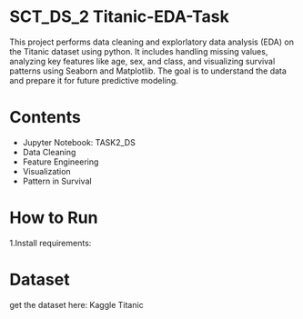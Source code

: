 # SCT_DS_2  Titanic-EDA-Task

This project performs data cleaning and explorlatory data analysis (EDA) on the Titanic dataset using python. It includes handling missing values, analyzing key features like age, sex, and class, and visualizing survival patterns using Seaborn and Matplotlib. The goal is to understand the data and prepare it for future predictive modeling.

# Contents
* Jupyter Notebook: TASK2_DS
* Data Cleaning
* Feature Engineering
* Visualization
* Pattern in Survival

# How to Run
1.Install requirements:

# Dataset
get the dataset here: Kaggle Titanic
